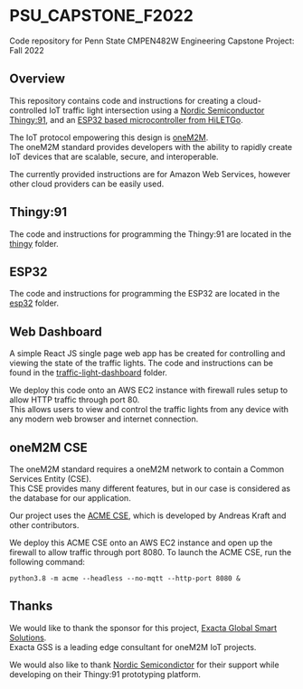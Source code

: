 # PSU_CAPSTONE_F2022
Code repository for Penn State CMPEN482W Engineering Capstone Project: Fall 2022

## Overview
This repository contains code and instructions for creating a cloud-controlled IoT traffic light intersection using a [Nordic Semiconductor Thingy:91](https://www.nordicsemi.com/Products/Development-hardware/Nordic-Thingy-91), and an [ESP32 based microcontroller from HiLETGo](https://www.amazon.com/HiLetgo-ESP-WROOM-32-Development-Microcontroller-Integrated/dp/B0718T232Z).

The IoT protocol empowering this design is [oneM2M](https://www.onem2m.org/).  
The oneM2M standard provides developers with the ability to rapidly create IoT devices that are scalable, secure, and interoperable.

The currently provided instructions are for Amazon Web Services, however other cloud providers can be easily used.

## Thingy:91
The code and instructions for programming the Thingy:91 are located in the [thingy](thingy) folder.

## ESP32
The code and instructions for programming the ESP32 are located in the [esp32](esp32) folder.


## Web Dashboard
A simple React JS single page web app has be created for controlling and viewing the state of the traffic lights.
The code and instructions can be found in the [traffic-light-dashboard](traffic-light-dashboard) folder.

We deploy this code onto an AWS EC2 instance with firewall rules setup to allow HTTP traffic through port 80.  
This allows users to view and control the traffic lights from any device with any modern web browser and internet connection.  

## oneM2M CSE
The oneM2M standard requires a oneM2M network to contain a Common Services Entity (CSE).  
This CSE provides many different features, but in our case is considered as the database for our application.  

Our project uses the [ACME CSE](https://github.com/ankraft/ACME-oneM2M-CSE), which is developed by Andreas Kraft and other contributors.  

We deploy this ACME CSE onto an AWS EC2 instance and open up the firewall to allow traffic through port 8080.
To launch the ACME CSE, run the following command:
```
python3.8 -m acme --headless --no-mqtt --http-port 8080 &
```


## Thanks
We would like to thank the sponsor for this project, [Exacta Global Smart Solutions](http://exactagss.com/).  
Exacta GSS is a leading edge consultant for oneM2M IoT projects.

We would also like to thank [Nordic Semicondictor](https://www.nordicsemi.com/) for their support while developing on their Thingy:91 prototyping platform.  

